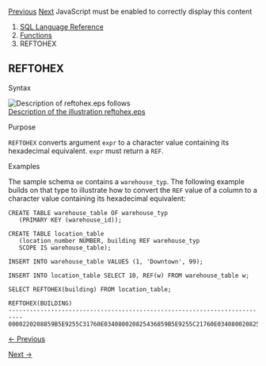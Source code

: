 [Previous](REF.md) [Next](REGEXP_COUNT.md) JavaScript must be enabled to
correctly display this content

  1. [SQL Language Reference ](index.md)
  2. [Functions](Functions.md)
  3. REFTOHEX 

## REFTOHEX

Syntax

![Description of reftohex.eps
follows](https://docs.oracle.com/en/database/oracle/oracle-database/23/sqlrf/img/reftohex.gif)  
[Description of the illustration reftohex.eps](img_text/reftohex.md)

Purpose

`REFTOHEX` converts argument `expr` to a character value containing its
hexadecimal equivalent. `expr` must return a `REF`.

Examples

The sample schema `oe` contains a `warehouse_typ`. The following example
builds on that type to illustrate how to convert the `REF` value of a column
to a character value containing its hexadecimal equivalent:

    
    
    CREATE TABLE warehouse_table OF warehouse_typ
       (PRIMARY KEY (warehouse_id));
    
    CREATE TABLE location_table
       (location_number NUMBER, building REF warehouse_typ 
       SCOPE IS warehouse_table);
    
    INSERT INTO warehouse_table VALUES (1, 'Downtown', 99);
    
    INSERT INTO location_table SELECT 10, REF(w) FROM warehouse_table w;
    
    SELECT REFTOHEX(building) FROM location_table;
    
    REFTOHEX(BUILDING)
    --------------------------------------------------------------------------
    0000220208859B5E9255C31760E034080020825436859B5E9255C21760E034080020825436


[← Previous](REF.md)

[Next →](REGEXP_COUNT.md)
